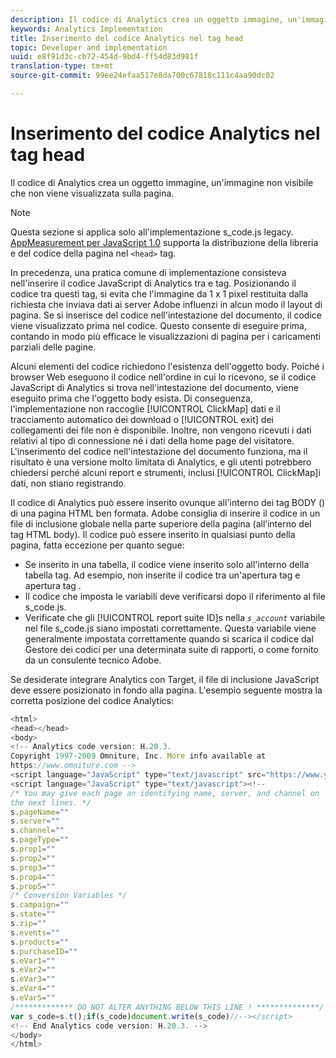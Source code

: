 ```yaml
---
description: Il codice di Analytics crea un oggetto immagine, un'immagine non visibile che non viene visualizzata sulla pagina.
keywords: Analytics Implementation
title: Inserimento del codice Analytics nel tag head
topic: Developer and implementation
uuid: e8f91d3c-cb72-454d-9bd4-ff54d83d981f
translation-type: tm+mt
source-git-commit: 99ee24efaa517e8da700c67818c111c4aa90dc02

---
```



# Inserimento del codice Analytics nel tag head

Il codice di Analytics crea un oggetto immagine, un'immagine non visibile che non viene visualizzata sulla pagina.

>[!NOTE]
>
>Questa sezione si applica solo all'implementazione s_code.js legacy. [AppMeasurement per JavaScript 1.0](/help/implement/js-implementation/c-appmeasurement-js/appmeasure-mjs.md) supporta la distribuzione della libreria e del codice della pagina nel `<head>` tag.

In precedenza, una pratica comune di implementazione consisteva nell'inserire il codice JavaScript di Analytics tra <head><meta http-equiv="Content-Type" content="text/html; charset=UTF-8"> e </head> tag. Posizionando il codice tra questi tag, si evita che l'immagine da 1 x 1 pixel restituita dalla richiesta che inviava dati ai server Adobe influenzi in alcun modo il layout di pagina. Se si inserisce del codice nell'intestazione del documento, il codice viene visualizzato prima nel codice. Questo consente di eseguire prima, contando in modo più efficace le visualizzazioni di pagina per i caricamenti parziali delle pagine.

Alcuni elementi del codice richiedono l'esistenza dell'oggetto body. Poiché i browser Web eseguono il codice nell'ordine in cui lo ricevono, se il codice JavaScript di Analytics si trova nell'intestazione del documento, viene eseguito prima che l'oggetto body esista. Di conseguenza, l'implementazione non raccoglie [!UICONTROL ClickMap] dati e il tracciamento automatico dei download o [!UICONTROL exit] dei collegamenti dei file non è disponibile. Inoltre, non vengono ricevuti i dati relativi al tipo di connessione né i dati della home page del visitatore. L'inserimento del codice nell'intestazione del documento funziona, ma il risultato è una versione molto limitata di Analytics, e gli utenti potrebbero chiedersi perché alcuni report e strumenti, inclusi [!UICONTROL ClickMap]i dati, non stiano registrando.

Il codice di Analytics può essere inserito ovunque all'interno dei tag BODY (<BODY></BODY>) di una pagina HTML ben formata. Adobe consiglia di inserire il codice in un file di inclusione globale nella parte superiore della pagina (all’interno del tag HTML body). Il codice può essere inserito in qualsiasi punto della pagina, fatta eccezione per quanto segue:

* Se inserito in una tabella, il codice viene inserito solo all'interno della tabella <td></td> tag. Ad esempio, non inserite il codice tra un'apertura <tr> tag e apertura <td> tag .
* Il codice che imposta le variabili deve verificarsi dopo il riferimento al file s_code.js.
* Verificate che gli [!UICONTROL report suite ID]s nella *`s_account`* variabile nel file s_code.js siano impostati correttamente. Questa variabile viene generalmente impostata correttamente quando si scarica il codice dal Gestore dei codici per una determinata suite di rapporti, o come fornito da un consulente tecnico Adobe.

Se desiderate integrare Analytics con Target, il file di inclusione JavaScript deve essere posizionato in fondo alla pagina. L'esempio seguente mostra la corretta posizione del codice Analytics:

```js
<html> 
<head></head> 
<body> 
<!-- Analytics code version: H.20.3.
Copyright 1997-2009 Omniture, Inc. More info available at 
https://www.omniture.com --> 
<script language="JavaScript" type="text/javascript" src="https://www.yourdomain.com/js/s_code.js"></script> 
<script language="JavaScript" type="text/javascript"><!-- 
/* You may give each page an identifying name, server, and channel on 
the next lines. */ 
s.pageName="" 
s.server="" 
s.channel="" 
s.pageType="" 
s.prop1="" 
s.prop2="" 
s.prop3="" 
s.prop4="" 
s.prop5="" 
/* Conversion Variables */ 
s.campaign="" 
s.state="" 
s.zip="" 
s.events="" 
s.products="" 
s.purchaseID="" 
s.eVar1="" 
s.eVar2="" 
s.eVar3="" 
s.eVar4="" 
s.eVar5="" 
/************* DO NOT ALTER ANYTHING BELOW THIS LINE ! **************/ 
var s_code=s.t();if(s_code)document.write(s_code)//--></script> 
<!-- End Analytics code version: H.20.3. --> 
</body> 
</html> 
```

